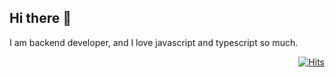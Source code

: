 ## Hi there 👋
I am backend developer, and I love javascript and typescript so much.


<p align="right">
  <a href="https://hits.sh/github.com/silentsoft/hits/"><img alt="Hits" src="https://hits.sh/github.com/kosooyoul.svg?label=Hits&color=35cfcf"/></a>
</p>

<!--
**kosooyoul/kosooyoul** is a ✨ _special_ ✨ repository because its `README.md` (this file) appears on your GitHub profile.
Here are some ideas to get you started:
- 🔭 I’m currently working on ...
- 🌱 I’m currently learning ...
- 👯 I’m looking to collaborate on ...
- 🤔 I’m looking for help with ...
- 💬 Ask me about ...
- 📫 How to reach me: ...
- 😄 Pronouns: ...
- ⚡ Fun fact: ...
-->
